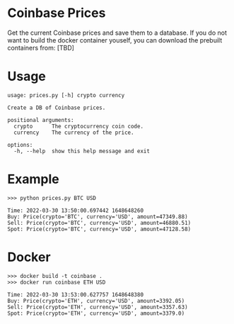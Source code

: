 # Coinbase Prices
Get the current Coinbase prices and save them to a database. If you do not want to build the docker container youself, you can download the prebuilt containers from:
[TBD]

# Usage
```
usage: prices.py [-h] crypto currency

Create a DB of Coinbase prices.

positional arguments:
  crypto      The cryptocurrency coin code.
  currency    The currency of the price.

options:
  -h, --help  show this help message and exit
```

# Example
```
>>> python prices.py BTC USD

Time: 2022-03-30 13:50:00.697442 1648648260
Buy: Price(crypto='BTC', currency='USD', amount=47349.88)
Sell: Price(crypto='BTC', currency='USD', amount=46880.51)
Spot: Price(crypto='BTC', currency='USD', amount=47128.58)

```

# Docker

```
>>> docker build -t coinbase .
>>> docker run coinbase ETH USD

Time: 2022-03-30 13:53:00.627757 1648648380
Buy: Price(crypto='ETH', currency='USD', amount=3392.05)
Sell: Price(crypto='ETH', currency='USD', amount=3357.63)
Spot: Price(crypto='ETH', currency='USD', amount=3379.0)

```

